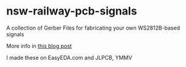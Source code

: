 # nsw-railway-pcb-signals
A collection of Gerber Files for fabricating your own WS2812B-based signals

More info in [this blog post](https://illawarraline.net/signals-for-the-illawarra-line/)

I made these on EasyEDA.com and JLPCB, YMMV
